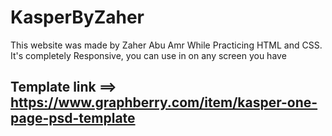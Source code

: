 # KasperByZaher
This website was made by Zaher Abu Amr While Practicing HTML and CSS. It's completely Responsive, you can use in on any screen you have
## Template link ==> https://www.graphberry.com/item/kasper-one-page-psd-template
